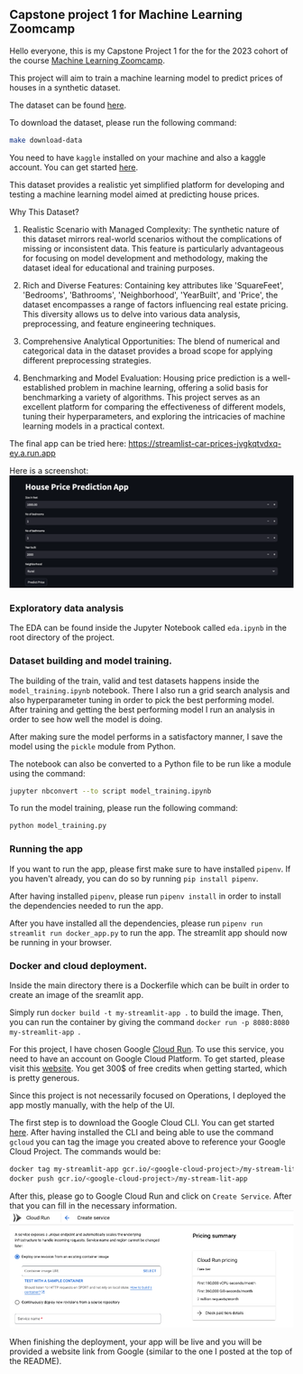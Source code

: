 ## Capstone project 1 for Machine Learning Zoomcamp

Hello everyone, this is my Capstone Project 1 for the for the 2023 cohort of the course [Machine Learning Zoomcamp](https://github.com/DataTalksClub/machine-learning-zoomcamp). 

This project will aim to train a machine learning model to predict prices of houses in a synthetic dataset.

The dataset can be found [here](https://www.kaggle.com/datasets/muhammadbinimran/housing-price-prediction-data).

To download the dataset, please run the following command:
```bash
make download-data
```
You need to have `kaggle` installed on your machine and also a kaggle account. You can get started [here](https://www.kaggle.com/docs/api).

This dataset provides a realistic yet simplified platform for developing and testing a machine learning model aimed at predicting house prices.

Why This Dataset?

1. Realistic Scenario with Managed Complexity:
The synthetic nature of this dataset mirrors real-world scenarios without the complications of missing or inconsistent data. This feature is particularly advantageous for focusing on model development and methodology, making the dataset ideal for educational and training purposes.

2. Rich and Diverse Features:
Containing key attributes like 'SquareFeet', 'Bedrooms', 'Bathrooms', 'Neighborhood', 'YearBuilt', and 'Price', the dataset encompasses a range of factors influencing real estate pricing. This diversity allows us to delve into various data analysis, preprocessing, and feature engineering techniques.

3. Comprehensive Analytical Opportunities:
The blend of numerical and categorical data in the dataset provides a broad scope for applying different preprocessing strategies.

4. Benchmarking and Model Evaluation:
Housing price prediction is a well-established problem in machine learning, offering a solid basis for benchmarking a variety of algorithms. This project serves as an excellent platform for comparing the effectiveness of different models, tuning their hyperparameters, and exploring the intricacies of machine learning models in a practical context.

The final app can be tried here: https://streamlist-car-prices-jvgkqtvdxq-ey.a.run.app

Here is a screenshot:
![Alt text](readme_images/preview.png)

### Exploratory data analysis

The EDA can be found inside the Jupyter Notebook called `eda.ipynb` in the root directory of the project.

### Dataset building and model training.

The building of the train, valid and test datasets happens inside the `model_training.ipynb` notebook. There I also run a grid search analysis and also hyperparameter tuning in order to pick the best performing model. After training and getting the best performing model I run an analysis in order to see how well the model is doing.

After making sure the model performs in a satisfactory manner, I save the model using the `pickle` module from Python.

The notebook can also be converted to a Python file to be run like a module using the command:
```bash
jupyter nbconvert --to script model_training.ipynb
```

To run the model training, please run the following command:
```bash
python model_training.py
```
### Running the app

If you want to run the app, please first make sure to have installed `pipenv`. If you haven't already, you can do so by running `pip install pipenv`.

After having installed `pipenv`, please run `pipenv install` in order to install the dependencies needed to run the app. 

After you have installed all the dependencies, please run `pipenv run streamlit run docker_app.py` to run the app. The streamlit app should now be running in your browser.

### Docker and cloud deployment.

Inside the main directory there is a Dockerfile which can be built in order to create an image of the sreamlit app.

Simply run `docker build -t my-streamlit-app .` to build the image. Then, you can run the container by giving the command `docker run -p 8080:8080 my-streamlit-app
`.

For this project, I have chosen Google [Cloud Run](https://cloud.google.com/run). To use this service, you need to have an account on Google Cloud Platform. To get started, please visit this [website](https://cloud.google.com/). You get 300$ of free credits when getting started, which is pretty generous.

Since this project is not necessarily focused on Operations, I deployed the app mostly manually, with the help of the UI.

The first step is to download the Google Cloud CLI. You can get started [here](https://cloud.google.com/sdk/gcloud). After having installed the CLI and being able to use the command `gcloud` you can tag the image you created above to reference your Google Cloud Project. The commands would be: 
```bash
docker tag my-streamlit-app gcr.io/<google-cloud-project>/my-stream-lit-app
docker push gcr.io/<google-cloud-project>/my-stream-lit-app
```
After this, please go to Google Cloud Run and click on `Create Service`. After that you can fill in the necessary information.
![Alt text](readme_images/gcr.png)

When finishing the deployment, your app will be live and you will be provided a website link from Google (similar to the one I posted at the top of the README).